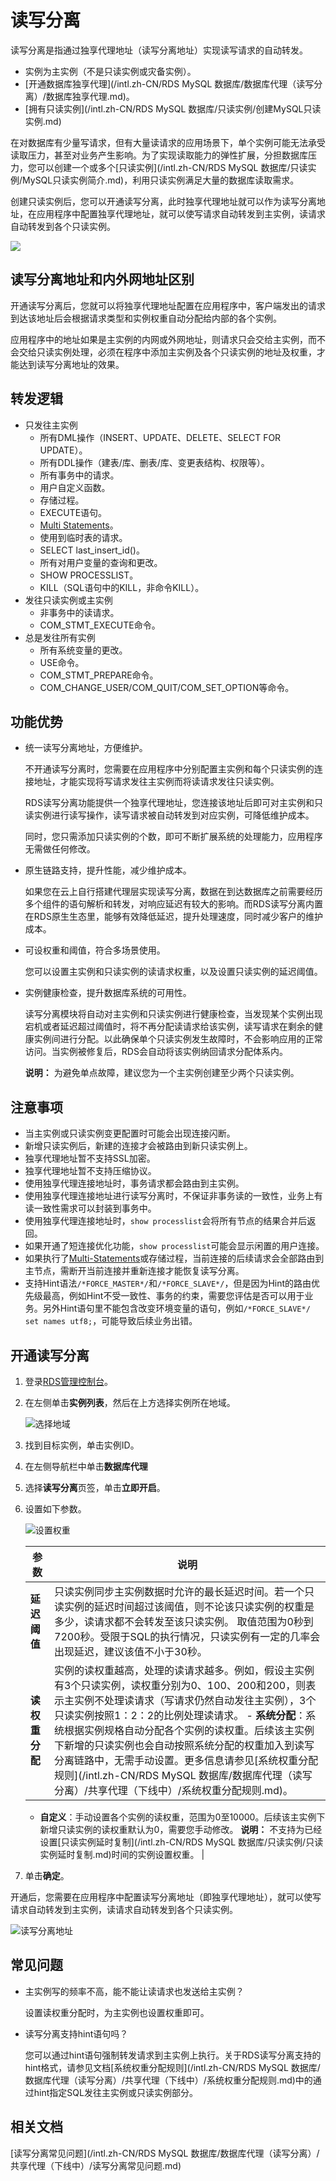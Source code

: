 # 读写分离

读写分离是指通过独享代理地址（读写分离地址）实现读写请求的自动转发。

-   实例为主实例（不是只读实例或灾备实例）。
-   [开通数据库独享代理](/intl.zh-CN/RDS MySQL 数据库/数据库代理（读写分离）/数据库独享代理.md)。
-   [拥有只读实例](/intl.zh-CN/RDS MySQL 数据库/只读实例/创建MySQL只读实例.md)

在对数据库有少量写请求，但有大量读请求的应用场景下，单个实例可能无法承受读取压力，甚至对业务产生影响。为了实现读取能力的弹性扩展，分担数据库压力，您可以创建一个或多个[只读实例](/intl.zh-CN/RDS MySQL 数据库/只读实例/MySQL只读实例简介.md)，利用只读实例满足大量的数据库读取需求。

创建只读实例后，您可以开通读写分离，此时独享代理地址就可以作为读写分离地址，在应用程序中配置独享代理地址，就可以使写请求自动转发到主实例，读请求自动转发到各个只读实例。

![](https://static-aliyun-doc.oss-accelerate.aliyuncs.com/assets/img/zh-CN/4813729951/p34381.png)

## 读写分离地址和内外网地址区别

开通读写分离后，您就可以将独享代理地址配置在应用程序中，客户端发出的请求到达该地址后会根据请求类型和实例权重自动分配给内部的各个实例。

应用程序中的地址如果是主实例的内网或外网地址，则请求只会交给主实例，而不会交给只读实例处理，必须在程序中添加主实例及各个只读实例的地址及权重，才能达到读写分离地址的效果。

## 转发逻辑

-   只发往主实例
    -   所有DML操作（INSERT、UPDATE、DELETE、SELECT FOR UPDATE）。
    -   所有DDL操作（建表/库、删表/库、变更表结构、权限等）。
    -   所有事务中的请求。
    -   用户自定义函数。
    -   存储过程。
    -   EXECUTE语句。
    -   [Multi Statements](https://dev.mysql.com/doc/internals/en/multi-statement.html)。
    -   使用到临时表的请求。
    -   SELECT last\_insert\_id\(\)。
    -   所有对用户变量的查询和更改。
    -   SHOW PROCESSLIST。
    -   KILL（SQL语句中的KILL，非命令KILL）。
-   发往只读实例或主实例
    -   非事务中的读请求。
    -   COM\_STMT\_EXECUTE命令。
-   总是发往所有实例
    -   所有系统变量的更改。
    -   USE命令。
    -   COM\_STMT\_PREPARE命令。
    -   COM\_CHANGE\_USER/COM\_QUIT/COM\_SET\_OPTION等命令。

## 功能优势

-   统一读写分离地址，方便维护。

    不开通读写分离时，您需要在应用程序中分别配置主实例和每个只读实例的连接地址，才能实现将写请求发往主实例而将读请求发往只读实例。

    RDS读写分离功能提供一个独享代理地址，您连接该地址后即可对主实例和只读实例进行读写操作，读写请求被自动转发到对应实例，可降低维护成本。

    同时，您只需添加只读实例的个数，即可不断扩展系统的处理能力，应用程序无需做任何修改。

-   原生链路支持，提升性能，减少维护成本。

    如果您在云上自行搭建代理层实现读写分离，数据在到达数据库之前需要经历多个组件的语句解析和转发，对响应延迟有较大的影响。而RDS读写分离内置在RDS原生生态里，能够有效降低延迟，提升处理速度，同时减少客户的维护成本。

-   可设权重和阈值，符合多场景使用。

    您可以设置主实例和只读实例的读请求权重，以及设置只读实例的延迟阈值。

-   实例健康检查，提升数据库系统的可用性。

    读写分离模块将自动对主实例和只读实例进行健康检查，当发现某个实例出现宕机或者延迟超过阈值时，将不再分配读请求给该实例，读写请求在剩余的健康实例间进行分配。以此确保单个只读实例发生故障时，不会影响应用的正常访问。当实例被修复后，RDS会自动将该实例纳回请求分配体系内。

    **说明：** 为避免单点故障，建议您为一个主实例创建至少两个只读实例。


## 注意事项

-   当主实例或只读实例变更配置时可能会出现连接闪断。
-   新增只读实例后，新建的连接才会被路由到新只读实例上。
-   独享代理地址暂不支持SSL加密。
-   独享代理地址暂不支持压缩协议。
-   使用独享代理连接地址时，事务请求都会路由到主实例。
-   使用独享代理连接地址进行读写分离时，不保证非事务读的一致性，业务上有读一致性需求可以封装到事务中。
-   使用独享代理连接地址时，`show processlist`会将所有节点的结果合并后返回。
-   如果开通了短连接优化功能，`show processlist`可能会显示闲置的用户连接。
-   如果执行了[Multi-Statements](https://dev.mysql.com/doc/internals/en/multi-statement.html)或存储过程，当前连接的后续请求会全部路由到主节点，需断开当前连接并重新连接才能恢复读写分离。
-   支持Hint语法`/*FORCE_MASTER*/`和`/*FORCE_SLAVE*/`，但是因为Hint的路由优先级最高，例如Hint不受一致性、事务的约束，需要您评估是否可以用于业务。另外Hint语句里不能包含改变环境变量的语句，例如`/*FORCE_SLAVE*/ set names utf8;`，可能导致后续业务出错。

## 开通读写分离

1.  登录[RDS管理控制台](https://rds.console.aliyun.com/)。

2.  在左侧单击**实例列表**，然后在上方选择实例所在地域。

    ![选择地域](https://static-aliyun-doc.oss-accelerate.aliyuncs.com/assets/img/zh-CN/3074469951/p36543.png)

3.  找到目标实例，单击实例ID。

4.  在左侧导航栏中单击**数据库代理**

5.  选择**读写分离**页签，单击**立即开启**。

6.  设置如下参数。

    ![设置权重](https://static-aliyun-doc.oss-accelerate.aliyuncs.com/assets/img/zh-CN/5126037061/p95288.png)

    |参数|说明|
    |--|--|
    |**延迟阈值**|只读实例同步主实例数据时允许的最长延迟时间。若一个只读实例的延迟时间超过该阈值，则不论该只读实例的权重是多少，读请求都不会转发至该只读实例。 取值范围为0秒到7200秒。受限于SQL的执行情况，只读实例有一定的几率会出现延迟，建议该值不小于30秒。 |
    |**读权重分配**|实例的读权重越高，处理的读请求越多。例如，假设主实例有3个只读实例，读权重分别为0、100、200和200，则表示主实例不处理读请求（写请求仍然自动发往主实例），3个只读实例按照1：2：2的比例处理读请求。     -   **系统分配**：系统根据实例规格自动分配各个实例的读权重。后续该主实例下新增的只读实例也会自动按照系统分配的权重加入到读写分离链路中，无需手动设置。更多信息请参见[系统权重分配规则](/intl.zh-CN/RDS MySQL 数据库/数据库代理（读写分离）/共享代理（下线中）/系统权重分配规则.md)。
    -   **自定义**：手动设置各个实例的读权重，范围为0至10000。后续该主实例下新增只读实例的读权重默认为0，需要您手动修改。
**说明：** 不支持为已经设置[只读实例延时复制](/intl.zh-CN/RDS MySQL 数据库/只读实例/只读实例延时复制.md)时间的实例设置权重。 |

7.  单击**确定**。


开通后，您需要在应用程序中配置读写分离地址（即独享代理地址），就可以使写请求自动转发到主实例，读请求自动转发到各个只读实例。

![读写分离地址](https://static-aliyun-doc.oss-accelerate.aliyuncs.com/assets/img/zh-CN/4813729951/p113257.png)

## 常见问题

-   主实例写的频率不高，能不能让读请求也发送给主实例？

    设置读权重分配时，为主实例也设置权重即可。

-   读写分离支持hint语句吗？

    您可以通过hint语句强制转发请求到主实例上执行。关于RDS读写分离支持的hint格式，请参见文档[系统权重分配规则](/intl.zh-CN/RDS MySQL 数据库/数据库代理（读写分离）/共享代理（下线中）/系统权重分配规则.md)中的通过hint指定SQL发往主实例或只读实例部分。


## 相关文档

[读写分离常见问题](/intl.zh-CN/RDS MySQL 数据库/数据库代理（读写分离）/共享代理（下线中）/读写分离常见问题.md)

